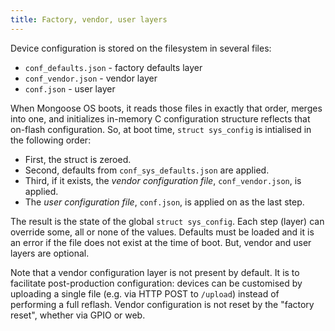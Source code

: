 ```yaml
---
title: Factory, vendor, user layers
---
```


Device configuration is stored on the filesystem in several files:

- `conf_defaults.json` - factory defaults layer
- `conf_vendor.json` - vendor layer
- `conf.json` - user layer

When Mongoose OS boots, it reads those files in exactly that order,
merges into one, and initializes in-memory C configuration structure
reflects that on-flash configuration. So, at boot time,
`struct sys_config` is intialised in the following order:

- First, the struct is zeroed.
- Second, defaults from `conf_sys_defaults.json` are applied.
- Third, if it exists, the _vendor configuration file_, `conf_vendor.json`, is applied.
- The _user configuration file_, `conf.json`, is applied on as the last step.

The result is the state of the global `struct sys_config`.
Each step (layer) can override some, all or none of the values.
Defaults must be loaded and it is an error if the file does not exist
at the time of boot. But, vendor and user layers are optional.

Note that a vendor configuration layer is not present by default.
It is to facilitate post-production configuration: devices can be
customised by uploading a single file (e.g. via HTTP POST to `/upload`)
instead of performing a full reflash.
Vendor configuration is not reset by the "factory reset", whether via GPIO or web.
